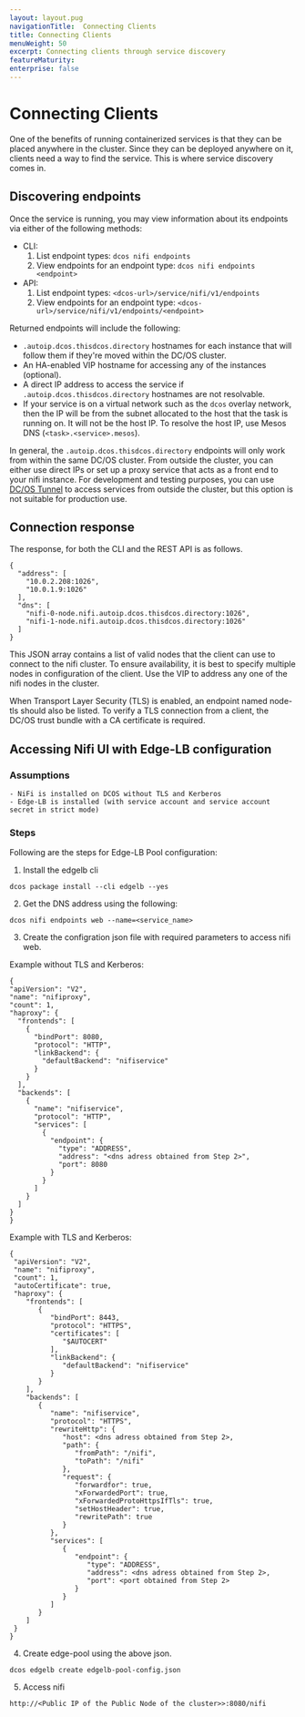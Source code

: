 ```yaml
---
layout: layout.pug
navigationTitle:  Connecting Clients
title: Connecting Clients
menuWeight: 50
excerpt: Connecting clients through service discovery
featureMaturity:
enterprise: false
---
```


# Connecting Clients
One of the benefits of running containerized services is that they can be placed anywhere in the cluster. Since they can be deployed anywhere on it, clients need a way to find the service. This is where service discovery comes in.


## Discovering endpoints

Once the service is running, you may view information about its endpoints via either of the following methods:
- CLI:
  1. List endpoint types: `dcos nifi endpoints`
  2. View endpoints for an endpoint type: `dcos nifi endpoints <endpoint>`
- API:
  1. List endpoint types: `<dcos-url>/service/nifi/v1/endpoints`
  2. View endpoints for an endpoint type: `<dcos-url>/service/nifi/v1/endpoints/<endpoint>`

Returned endpoints will include the following:
- `.autoip.dcos.thisdcos.directory` hostnames for each instance that will follow them if they're moved within the DC/OS cluster.
- An HA-enabled VIP hostname for accessing any of the instances (optional).
- A direct IP address to access the service if `.autoip.dcos.thisdcos.directory` hostnames are not resolvable.
- If your service is on a virtual network such as the `dcos` overlay network, then the IP will be from the subnet allocated to the host that the task is running on. It will not be the host IP. To resolve the host IP, use Mesos DNS (`<task>.<service>.mesos`).

In general, the `.autoip.dcos.thisdcos.directory` endpoints will only work from within the same DC/OS cluster. From outside the cluster, you can either use direct IPs or set up a proxy service that acts as a front end to your nifi instance. For development and testing purposes, you can use [DC/OS Tunnel](https://docs.mesosphere.com/1.10/administering-clusters/sshcluster/) to access services from outside the cluster, but this option is not suitable for production use.


## Connection response

The response, for both the CLI and the REST API is as follows.

```shell
{
  "address": [
    "10.0.2.208:1026",
    "10.0.1.9:1026"
  ],
  "dns": [
    "nifi-0-node.nifi.autoip.dcos.thisdcos.directory:1026",
    "nifi-1-node.nifi.autoip.dcos.thisdcos.directory:1026"
  ]
}
```

This JSON array contains a list of valid nodes that the client can use to connect to the nifi cluster. To ensure availability, it is best to specify multiple nodes in configuration of the client. Use the VIP to address any one of the nifi nodes in the cluster.

When Transport Layer Security (TLS) is enabled, an endpoint named node-tls should also be listed. To verify a TLS connection from a client, the DC/OS trust bundle with a CA certificate is required.

## Accessing Nifi UI with Edge-LB configuration

### Assumptions
    - NiFi is installed on DCOS without TLS and Kerberos
    - Edge-LB is installed (with service account and service account secret in strict mode)

### Steps 

Following are the steps for Edge-LB Pool configuration:

  1. Install the edgelb cli
  ```shell
  dcos package install --cli edgelb --yes
  ```
  2. Get the DNS address using the following:
  ```shell
  dcos nifi endpoints web --name=<service_name>
  ```  
  3. Create the configration json file with required parameters to access nifi web.
  
  Example without TLS and Kerberos:

  ```shell
{
  "apiVersion": "V2",
  "name": "nifiproxy",
  "count": 1,
  "haproxy": {
    "frontends": [
      {
        "bindPort": 8080,
        "protocol": "HTTP",
        "linkBackend": {
          "defaultBackend": "nifiservice"
        }
      }
    ],
    "backends": [
      {
        "name": "nifiservice",
        "protocol": "HTTP",
        "services": [
          {
            "endpoint": {
              "type": "ADDRESS",
              "address": "<dns adress obtained from Step 2>",
              "port": 8080
            }
          }
        ]
      }
    ]
  }
}
  ```
Example with TLS and Kerberos:

  ```shell
{
   "apiVersion": "V2",
   "name": "nifiproxy",
   "count": 1,
   "autoCertificate": true,
   "haproxy": {
      "frontends": [
         {
            "bindPort": 8443,
            "protocol": "HTTPS",
            "certificates": [
               "$AUTOCERT"
            ],
            "linkBackend": {
               "defaultBackend": "nifiservice"
            }
         }
      ],
      "backends": [
         {
            "name": "nifiservice",
            "protocol": "HTTPS",
            "rewriteHttp": {
               "host": <dns adress obtained from Step 2>,
               "path": {
                  "fromPath": "/nifi",
                  "toPath": "/nifi"
               },
               "request": {
                  "forwardfor": true,
                  "xForwardedPort": true,
                  "xForwardedProtoHttpsIfTls": true,
                  "setHostHeader": true,
                  "rewritePath": true
               }
            },
            "services": [
               {
                  "endpoint": {
                     "type": "ADDRESS",
                     "address": <dns adress obtained from Step 2>,
                     "port": <port obtained from Step 2>
                  }
               }
            ]
         }
      ]
   }
}

  ```

  4. Create edge-pool using the above json.
  ```shell
  dcos edgelb create edgelb-pool-config.json
  ```    
  5. Access nifi
  ```shell
  http://<Public IP of the Public Node of the cluster>>:8080/nifi
  ```      
  
